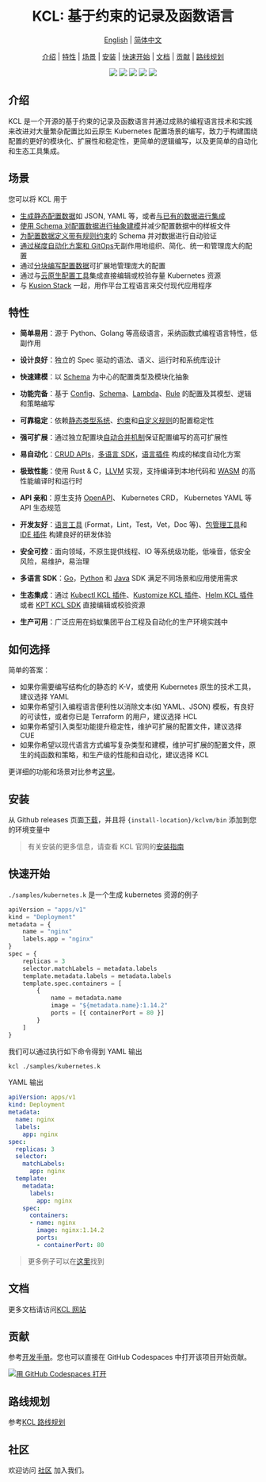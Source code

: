 <h1 align="center">KCL: 基于约束的记录及函数语言</h1>

<p align="center">
<a href="./README.md">English</a> | <a href="./README-zh.md">简体中文</a>
</p>
<p align="center">
<a href="#介绍">介绍</a> | <a href="#特性">特性</a> | <a href="#场景">场景</a> | <a href="#安装">安装</a> | <a href="#快速开始">快速开始</a> | <a href="#文档">文档</a> | <a href="#贡献">贡献</a> | <a href="#路线规划">路线规划</a>
</p>

<p align="center">
  <img src="https://github.com/kcl-lang/kcl/workflows/release/badge.svg">
  <img src="https://img.shields.io/badge/PRs-welcome-brightgreen.svg?style=flat-square">
  <img src="https://coveralls.io/repos/github/kcl-lang/kcl/badge.svg">
  <img src="https://img.shields.io/github/release/kcl-lang/kcl.svg">
  <img src="https://img.shields.io/github/license/kcl-lang/kcl.svg">
</p>

## 介绍

KCL 是一个开源的基于约束的记录及函数语言并通过成熟的编程语言技术和实践来改进对大量繁杂配置比如云原生 Kubernetes 配置场景的编写，致力于构建围绕配置的更好的模块化、扩展性和稳定性，更简单的逻辑编写，以及更简单的自动化和生态工具集成。

## 场景

您可以将 KCL 用于

+ [生成静态配置数据](https://kcl-lang.io/docs/user_docs/guides/configuration)如 JSON, YAML 等，或者[与已有的数据进行集成](https://kcl-lang.io/docs/user_docs/guides/data-integration)
+ [使用 Schema 对配置数据进行抽象建模](https://kcl-lang.io/docs/user_docs/guides/schema-definition)并减少配置数据中的样板文件
+ [为配置数据定义带有规则约束](https://kcl-lang.io/docs/user_docs/guides/validation)的 Schema 并对数据进行自动验证
+ [通过梯度自动化方案和 GitOps](https://kcl-lang.io/docs/user_docs/guides/automation)无副作用地组织、简化、统一和管理庞大的配置
+ 通过[分块编写配置数据](https://kcl-lang.io/docs/reference/lang/tour#config-operations)可扩展地管理庞大的配置
+ 通过与[云原生配置工具](https://kcl-lang.io/docs/user_docs/guides/working-with-k8s/)集成直接编辑或校验存量 Kubernetes 资源
+ 与 [Kusion Stack](https://kusionstack.io) 一起，用作平台工程语言来交付现代应用程序

## 特性

+ **简单易用**：源于 Python、Golang 等高级语言，采纳函数式编程语言特性，低副作用
+ **设计良好**：独立的 Spec 驱动的语法、语义、运行时和系统库设计
+ **快速建模**：以 [Schema](https://kcl-lang.io/docs/reference/lang/tour#schema) 为中心的配置类型及模块化抽象
+ **功能完备**：基于 [Config](https://kcl-lang.io/docs/reference/lang/tour#config-operations)、[Schema](https://kcl-lang.io/docs/reference/lang/tour#schema)、[Lambda](https://kcl-lang.io/docs/reference/lang/tour#function)、[Rule](https://kcl-lang.io/docs/reference/lang/tour#rule) 的配置及其模型、逻辑和策略编写
+ **可靠稳定**：依赖[静态类型系统](https://kcl-lang.io/docs/reference/lang/tour/#type-system)、[约束](https://kcl-lang.io/docs/reference/lang/tour/#validation)和[自定义规则](https://kcl-lang.io/docs/reference/lang/tour#rule)的配置稳定性
+ **强可扩展**：通过独立配置块[自动合并机制](https://kcl-lang.io/docs/reference/lang/tour/#-operators-1)保证配置编写的高可扩展性
+ **易自动化**：[CRUD APIs](https://kcl-lang.io/docs/reference/lang/tour/#kcl-cli-variable-override)，[多语言 SDK](https://kcl-lang.io/docs/reference/xlang-api/overview)，[语言插件](https://github.com/kcl-lang/kcl-plugin) 构成的梯度自动化方案
+ **极致性能**：使用 Rust & C，[LLVM](https://llvm.org/) 实现，支持编译到本地代码和 [WASM](https://webassembly.org/) 的高性能编译时和运行时
+ **API 亲和**：原生支持 [OpenAPI](https://github.com/kcl-lang/kcl-openapi)、 Kubernetes CRD， Kubernetes YAML 等 API 生态规范
+ **开发友好**：[语言工具](https://kcl-lang.io/docs/tools/cli/kcl/) (Format，Lint，Test，Vet，Doc 等)、[包管理工具](https://github.com/kcl-lang/kpm)和 [IDE 插件](https://github.com/kcl-lang/vscode-kcl) 构建良好的研发体验
+ **安全可控**：面向领域，不原生提供线程、IO 等系统级功能，低噪音，低安全风险，易维护，易治理
+ **多语言 SDK**：[Go](https://github.com/kcl-lang/kcl-go)，[Python](https://github.com/kcl-lang/kcl-py) 和 [Java](https://github.com/kcl-lang/kcl-java) SDK 满足不同场景和应用使用需求
+ **生态集成**：通过 [Kubectl KCL 插件](https://github.com/kcl-lang/kubectl-kcl)、[Kustomize KCL 插件](https://github.com/kcl-lang/kustomize-kcl)、[Helm KCL 插件](https://github.com/kcl-lang/helm-kcl) 或者 [KPT KCL SDK](https://github.com/kcl-lang/kpt-kcl) 直接编辑或校验资源

+ **生产可用**：广泛应用在蚂蚁集团平台工程及自动化的生产环境实践中

## 如何选择

简单的答案：

+ 如果你需要编写结构化的静态的 K-V，或使用 Kubernetes 原生的技术工具，建议选择 YAML
+ 如果你希望引入编程语言便利性以消除文本(如 YAML、JSON) 模板，有良好的可读性，或者你已是 Terraform 的用户，建议选择 HCL
+ 如果你希望引入类型功能提升稳定性，维护可扩展的配置文件，建议选择 CUE
+ 如果你希望以现代语言方式编写复杂类型和建模，维护可扩展的配置文件，原生的纯函数和策略，和生产级的性能和自动化，建议选择 KCL

更详细的功能和场景对比参考[这里](https://kcl-lang.io/docs/user_docs/getting-started/intro)。

## 安装

从 Github releases 页面[下载](https://github.com/kcl-lang/kcl/releases)，并且将 `{install-location}/kclvm/bin` 添加到您的环境变量中

> 有关安装的更多信息，请查看 KCL 官网的[安装指南](https://kcl-lang.io/docs/user_docs/getting-started/install/)

## 快速开始

`./samples/kubernetes.k` 是一个生成 kubernetes 资源的例子

```python
apiVersion = "apps/v1"
kind = "Deployment"
metadata = {
    name = "nginx"
    labels.app = "nginx"
}
spec = {
    replicas = 3
    selector.matchLabels = metadata.labels
    template.metadata.labels = metadata.labels
    template.spec.containers = [
        {
            name = metadata.name
            image = "${metadata.name}:1.14.2"
            ports = [{ containerPort = 80 }]
        }
    ]
}
```

我们可以通过执行如下命令得到 YAML 输出

```bash
kcl ./samples/kubernetes.k
```

YAML 输出

```yaml
apiVersion: apps/v1
kind: Deployment
metadata:
  name: nginx
  labels:
    app: nginx
spec:
  replicas: 3
  selector:
    matchLabels:
      app: nginx
  template:
    metadata:
      labels:
        app: nginx
    spec:
      containers:
      - name: nginx
        image: nginx:1.14.2
        ports:
        - containerPort: 80
```

> 更多例子可以在[这里](https://github.com/kcl-lang/kcl-lang.io/tree/main/examples)找到

## 文档

更多文档请访问[KCL 网站](https://kcl-lang.io/)

## 贡献

参考[开发手册](./docs/dev_guide/1.about_this_guide.md)。您也可以直接在 GitHub Codespaces 中打开该项目开始贡献。

[![用 GitHub Codespaces 打开](https://github.com/codespaces/badge.svg)](https://codespaces.new/kcl-lang/kcl)

## 路线规划

参考[KCL 路线规划](https://github.com/kcl-lang/kcl/issues/29)

## 社区

欢迎访问 [社区](https://github.com/kcl-lang/community) 加入我们。

